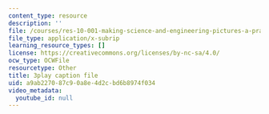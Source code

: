 ```yaml
---
content_type: resource
description: ''
file: /courses/res-10-001-making-science-and-engineering-pictures-a-practical-guide-to-presenting-your-work-spring-2016/a9ab227087c90a8e4d2cbd6b8974f034_d9LjcuZTzz0.srt
file_type: application/x-subrip
learning_resource_types: []
license: https://creativecommons.org/licenses/by-nc-sa/4.0/
ocw_type: OCWFile
resourcetype: Other
title: 3play caption file
uid: a9ab2270-87c9-0a8e-4d2c-bd6b8974f034
video_metadata:
  youtube_id: null
---
```

